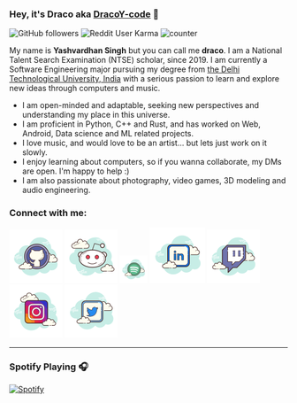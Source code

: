 ### Hey, it's Draco aka [DracoY-code][github] 👋

![GitHub followers](https://img.shields.io/github/followers/DracoY-code?color=%23181717&logo=GitHub)
![Reddit User Karma](https://img.shields.io/reddit/user-karma/combined/Red_Death_08?color=%23FF4500&label=karma&logo=Reddit&style=flat-square)
![counter](https://komarev.com/ghpvc/?username=DracoY-code&color=brightgreen&style=flat-square&label=profile+views)

My name is **Yashvardhan Singh** but you can call me __draco__. I am a National Talent Search Examination (NTSE) scholar, since 2019. I am currently a Software Engineering major pursuing my degree from [the Delhi Technological University, India](http://dtu.ac.in/) with a serious passion to learn and explore new ideas through computers and music.

* I am open-minded and adaptable, seeking new perspectives and understanding my place in this universe.
* I am proficient in Python, C++ and Rust, and has worked on Web, Android, Data science and ML related projects.
* I love music, and would love to be an artist... but lets just work on it slowly.
* I enjoy learning about computers, so if you wanna collaborate, my DMs are open. I'm happy to help :)
* I am also passionate about photography, video games, 3D modeling and audio engineering.

### Connect with me:

[<img src="resources/icons8-github.svg" />][github]
[<img src="resources/icons8-reddit.svg" />][reddit]
[<img width=50 height=50 src="resources/icons8-spotify.svg" />][spotify]
[<img src="resources/icons8-linkedin.svg" />][linkedin]
[<img src="resources/icons8-twitch.svg" />][twitch]
[<img src="resources/icons8-instagram.svg" />][instagram]
[<img src="resources/icons8-twitter.svg" />][twitter]

---

### Spotify Playing 🎧

[![Spotify](https://novatorem.dracoy.vercel.app/api/spotify)](https://open.spotify.com/user/dracoy)

[github]: https://github.com/DracoY-code/
[reddit]: https://reddit.com/user/Red_Death_08/
[spotify]: https://open.spotify.com/user/31xwqzn4wadzt5eo7mnkaqcbotja?si=f25f2f1479214d87
[linkedin]: https://www.linkedin.com/in/yvsingh088/
[twitch]: https://www.twitch.tv/dracoy_08
[instagram]: https://www.instagram.com/evildracoy/
[twitter]: https://twitter.com/evildracoy

[comment]: <> (Icons by <a target="_blank" href="https://icons8.com">Icons8</a>)
